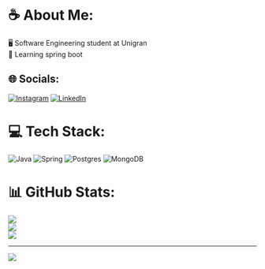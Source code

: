 # ☕ About Me:
🖥️ Software Engineering student at Unigran<br>🍃 Learning spring boot


## 🌐 Socials:
[![Instagram](https://img.shields.io/badge/Instagram-%23E4405F.svg?logo=Instagram&logoColor=white)](https://instagram.com/c.ananiasr) [![LinkedIn](https://img.shields.io/badge/LinkedIn-%230077B5.svg?logo=linkedin&logoColor=white)](https://linkedin.com/in/cauaananias) 

# 💻 Tech Stack:
![Java](https://img.shields.io/badge/java-%23ED8B00.svg?style=for-the-badge&logo=openjdk&logoColor=white) ![Spring](https://img.shields.io/badge/spring-%236DB33F.svg?style=for-the-badge&logo=spring&logoColor=white) ![Postgres](https://img.shields.io/badge/postgres-%23316192.svg?style=for-the-badge&logo=postgresql&logoColor=white) ![MongoDB](https://commons.wikimedia.org/wiki/File:MongoDB_Logo.svg)

# 📊 GitHub Stats:
![](https://github-readme-stats.vercel.app/api?username=caua-ananias&theme=gruvbox&hide_border=false&include_all_commits=false&count_private=false)<br/>
![](https://github-readme-streak-stats.herokuapp.com/?user=caua-ananias&theme=gruvbox&hide_border=false)<br/>
![](https://github-readme-stats.vercel.app/api/top-langs/?username=caua-ananias&theme=gruvbox&hide_border=false&include_all_commits=false&count_private=false&layout=compact)

---
[![](https://visitcount.itsvg.in/api?id=caua-ananias&icon=0&color=0)](https://visitcount.itsvg.in)

